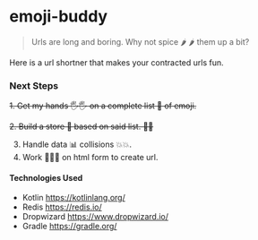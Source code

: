 # emoji-buddy

> Urls are long and boring. Why not spice 🌶️ 🌶️ them up a bit?

Here is a url shortner that makes your contracted urls fun.


### Next Steps

~~1. Get my hands 🖐️🖐️ on a complete list 📔 of emoji.~~

~~2. Build a store 🏪 based on said list. ☝🏽~~

3. Handle data 📊 collisions 💥💥.
4. Work  👩🏽‍💻 on html form to create url.

#### Technologies Used

* Kotlin https://kotlinlang.org/
* Redis https://redis.io/
* Dropwizard https://www.dropwizard.io/
* Gradle https://gradle.org/
